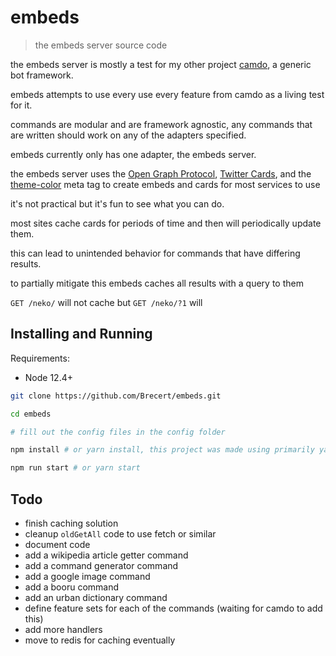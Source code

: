 # embeds
> the embeds server source code

the embeds server is mostly a test for my other project [camdo](https://github.com/Brecert/camdo), a generic bot framework.

embeds attempts to use every use every feature from camdo as a living test for it.

commands are modular and are framework agnostic, any commands that are written should work on any of the adapters specified.

embeds currently only has one adapter, the embeds server.

the embeds server uses the [Open Graph Protocol](http://opengraphprotocol.org/), [Twitter Cards](https://developer.twitter.com/en/docs/tweets/optimize-with-cards/overview/abouts-cards.html), and the [theme-color](https://developers.google.com/web/updates/2014/11/Support-for-theme-color-in-Chrome-39-for-Android) meta tag to create embeds and cards for most services to use

it's not practical but it's fun to see what you can do.

most sites cache cards for periods of time and then will periodically update them.

this can lead to unintended behavior for commands that have differing results.

to partially mitigate this embeds caches all results with a query to them

`GET /neko/` will not cache but `GET /neko/?1` will

## Installing and Running

Requirements:
- Node 12.4+

```sh
git clone https://github.com/Brecert/embeds.git

cd embeds

# fill out the config files in the config folder

npm install # or yarn install, this project was made using primarily yarn!

npm run start # or yarn start
```

## Todo
- finish caching solution
- cleanup `oldGetAll` code to use fetch or similar
- document code
- add a wikipedia article getter command
- add a command generator command
- add a google image command
- add a booru command
- add an urban dictionary command
- define feature sets for each of the commands (waiting for camdo to add this)
- add more handlers
- move to redis for caching eventually